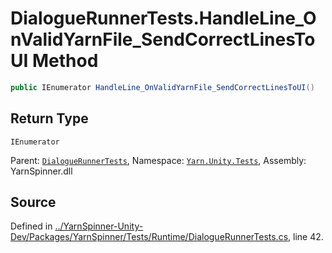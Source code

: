 # DialogueRunnerTests.HandleLine_OnValidYarnFile_SendCorrectLinesToUI Method


```csharp
public IEnumerator HandleLine_OnValidYarnFile_SendCorrectLinesToUI()
```

## Return Type
`IEnumerator`


<div class="class-metadata">

Parent: [`DialogueRunnerTests`](/api/csharp/yarn.unity.tests/dialoguerunnertests.md), Namespace: [`Yarn.Unity.Tests`](/api/csharp/yarn.unity.tests/README.md), Assembly: YarnSpinner.dll
</div>

## Source
Defined in [../YarnSpinner-Unity-Dev/Packages/YarnSpinner/Tests/Runtime/DialogueRunnerTests.cs](https://github.com/YarnSpinnerTool/YarnSpinner-Unity//blob/develop/Tests/Runtime/DialogueRunnerTests.cs#L42), line 42.
